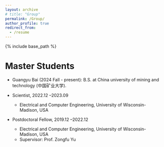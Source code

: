 ```yaml
---
layout: archive
# title: "Group"
permalink: /Group/
author_profile: true
redirect_from:
  - /resume
---
```


{% include base_path %}

Master Students
======
* Guangyu Bai (2024 Fall - present): B.S. at China university of mining and technology (中国矿业大学).

* Scientist, 2022.12 –2023.09
  * Electrical and Computer Engineering, University of Wisconsin-Madison, USA

* Postdoctoral Fellow, 2019.12 –2022.12
  * Electrical and Computer Engineering, University of Wisconsin-Madison, USA
  * Supervisor: Prof. Zongfu Yu
